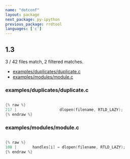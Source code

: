 ```yaml
---
name: "dotconf"
layout: package
next_package: py-ipython
previous_package: rrdtool
languages: ['c']
---
```

## 1.3
3 / 42 files match, 2 filtered matches.

 - [examples/duplicates/duplicate.c](#examplesduplicatesduplicatec)
 - [examples/modules/module.c](#examplesmodulesmodulec)

### examples/duplicates/duplicate.c

```c

{% raw %}
217 | 				    dlopen(filename, RTLD_LAZY);
{% endraw %}

```
### examples/modules/module.c

```c

{% raw %}
108 | 		handles[i] = dlopen(filename, RTLD_LAZY);
{% endraw %}

```